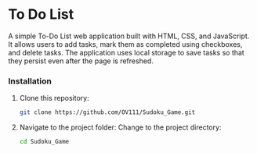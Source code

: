 # To Do List 
A simple To-Do List web application built with HTML, CSS, and JavaScript. It allows users to add tasks, mark them as completed using checkboxes,
and delete tasks. The application uses local storage to save tasks so that they persist even after the page is refreshed.

### Installation

1. Clone this repository:
   ```sh
   git clone https://github.com/OV111/Sudoku_Game.git
   ```
2. Navigate to the project folder: Change to the project directory:
    ```sh
    cd Sudoku_Game
    ```
